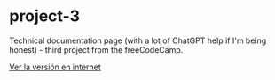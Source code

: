 # project-3
Technical documentation page (with a lot of ChatGPT help if I'm being honest) - third project from the freeCodeCamp.

[Ver la versión en internet](https://oscarprv.github.io/project-3/#Introduction_to_HTML_and_CSS)
